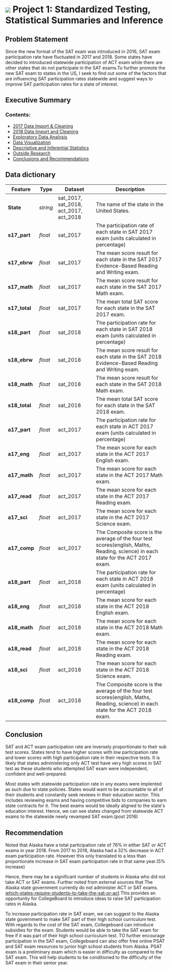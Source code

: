 # ![](https://ga-dash.s3.amazonaws.com/production/assets/logo-9f88ae6c9c3871690e33280fcf557f33.png) Project 1: Standardized Testing, Statistical Summaries and Inference

## Problem Statement

Since the new format of the SAT exam was introduced in 2016, SAT exam participation rate have fluctuated in 2017 and 2018. Some states have decided to introduced statewide participation of ACT exam while there are other states that do not participate in the SAT exams.To further promote the new SAT exam to states in the US, I seek to find out some of the factors that are influencing SAT participation rates statewide and suggest ways to improve SAT participation rates for a state of interest.

## Executive Summary


### Contents:
- [2017 Data Import & Cleaning](#Data-Import-and-Cleaning)
- [2018 Data Import and Cleaning](#2018-Data-Import-and-Cleaning)
- [Exploratory Data Analysis](#Exploratory-Data-Analysis)
- [Data Visualization](#Visualize-the-data)
- [Descriptive and Inferential Statistics](#Descriptive-and-Inferential-Statistics)
- [Outside Research](#Outside-Research)
- [Conclusions and Recommendations](#Conclusions-and-Recommendations)



## Data dictionary


|Feature|Type|Dataset|Description|
|---|---|---|---|
|**State**|*string*|sat_2017, sat_2018, act_2017, act_2018|The name of the state in the United States.| 
|**s17_part**|*float*|sat_2017|The participation rate of each state in SAT 2017 exam (units calculated in percentage)| 
|**s17_ebrw**|*float*|sat_2017|The mean score result for each state in the SAT 2017 Evidence-Based Reading and Writing exam.| 
|**s17_math**|*float*|sat_2017|The mean score result for each state in the SAT 2017 Math exam.| 
|**s17_total**|*float*|sat_2017|The mean total SAT score for each state in the SAT 2017 exam.| 
|**s18_part**|*float*|sat_2018|The participation rate for each state in SAT 2018 exam (units calculated in percentage)| 
|**s18_ebrw**|*float*|sat_2018|The mean score result for each state in the SAT 2018 Evidence-Based Reading and Writing exam.| 
|**s18_math**|*float*|sat_2018|The mean score result for each state in the SAT 2018 Math exam.| 
|**s18_total**|*float*|sat_2018|The mean total SAT score for each state in the SAT 2018 exam.| 
|**a17_part**|*float*|act_2017|The participation rate for each state in ACT 2017 exam (units calculated in percentage)| 
|**a17_eng**|*float*|act_2017|The mean score for each state in the ACT 2017 English exam.| 
|**a17_math**|*float*|act_2017|The mean score for each state in the ACT 2017 Math exam.| 
|**a17_read**|*float*|act_2017|The mean score for each state in the ACT 2017 Reading exam.| 
|**a17_sci**|*float*|act_2017|The mean score for each state in the ACT 2017 Science exam.| 
|**a17_comp**|*float*|act_2017|The Composite score is the average of the four test scores(english, Maths, Reading, science) in each state for the ACT 2017 exam.| 
|**a18_part**|*float*|act_2018|The participation rate for each state in ACT 2018 exam (units calculated in percentage)| 
|**a18_eng**|*float*|act_2018|The mean score for each state in the ACT 2018 English exam.| 
|**a18_math**|*float*|act_2018|The mean score for each state in the ACT 2018 Math exam.| 
|**a18_read**|*float*|act_2018|The mean score for each state in the ACT 2018 Reading exam.| 
|**a18_sci**|*float*|act_2018|The mean score for each state in the ACT 2018 Science exam.| 
|**a18_comp**|*float*|act_2018|The Composite score is the average of the four test scores(english, Maths, Reading, science) in each state for the ACT 2018 exam.| 

## Conclusion

SAT and ACT exam participation rate are inversely proportionate to their sub test scores. States tend to have higher scores with low participation rate and lower scores with high participation rate in their respective tests.
It is likely that states administering only ACT test have very high scores in SAT test as these students who attempted SAT exam were independent, confident and well-prepared.

Most states with statewide participation rate in any exams were implented as such due to state policies. States would want to be accountable to all of their students and constantly seek reviews in their education sector. This includes reviewing exams and having competitive bids to companies to earn state contracts for it. The best exams would be ideally aligned to the state's education interest. Hence, we can see states changed from statewide ACT exams to the statewide newly revamped SAT exam.(post 2016)

## Recommendation

Noted that Alaska have a total participation rate of 76% in either SAT or ACT exams in year 2018.
From 2017 to 2018, Alaska had a 32% decrease in ACT exam participation rate. However this only translated to a 
less than proportionate increase in SAT exam participation rate in that same year.(5% increase)
 
Hence, there may be a significant number of students in Alaska who did not take ACT or SAT exams.
Further noted from external sources that The Alaska state government currently do not administer ACT or SAT exams.
[which-states-require-students-to-take-the-sat-or-act](https://www.edweek.org/teaching-learning/which-states-require-students-to-take-the-sat-or-act)
This provides an opportunity for CollegeBoard to introduce ideas to raise SAT participation rates in Alaska.

To increase participation rate in SAT exam, we can suggest to the Alaska state government to make SAT part of their high school curriculum test. With regards to the cost of the SAT exam, Collegeboard can introduce subsidies for the exam. Students would be able to take the SAT exam for free if it was part of their high school curriculum test.
TO further encourage participation in the SAT exam, Collegeboard can also offer free online PSAT and SAT exam resources to junior high school students from Alaska. PSAT exam is a preliminary exam which is easier in difficulty as compared to the SAT exam. This will help students to be conditioned to the difficulty of the SAT exam in their senior year. 
